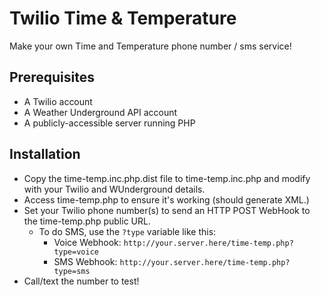 # Twilio Time & Temperature
Make your own Time and Temperature phone number / sms service!

## Prerequisites

- A Twilio account
- A Weather Underground API account
- A publicly-accessible server running PHP

## Installation

- Copy the time-temp.inc.php.dist file to time-temp.inc.php and modify with your Twilio and WUnderground details.
- Access time-temp.php to ensure it's working (should generate XML.)
- Set your Twilio phone number(s) to send an HTTP POST WebHook to the time-temp.php public URL.
  - To do SMS, use the `?type` variable like this:
    - Voice Webhook: `http://your.server.here/time-temp.php?type=voice`
    - SMS Webhook: `http://your.server.here/time-temp.php?type=sms`
- Call/text the number to test!
